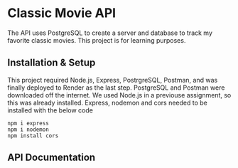 # Classic Movie API
The API uses PostgreSQL to create a server and database to track my favorite classic movies. This project is for learning purposes. 

## Installation & Setup
This project required Node.js, Express, PostrgreSQL, Postman, and was finally deployed to Render as the last step. 
PostgreSQL and Postman were downloaded off the internet. We used Node.js in a previouse assignment, so this was already installed. 
Express, nodemon and cors needed to be installed with the below code
```
npm i express
npm i nodemon
npm install cors
```

## API Documentation
